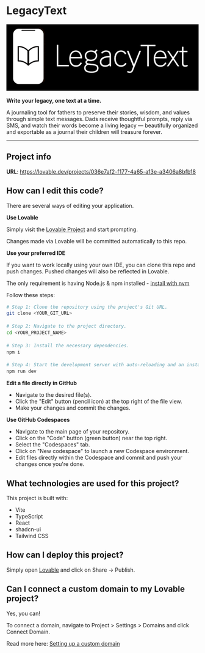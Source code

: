 # LegacyText

![LegacyText Logo](src/assets/legacytext-logo.png)

**Write your legacy, one text at a time.**

A journaling tool for fathers to preserve their stories, wisdom, and values through simple text messages. Dads receive thoughtful prompts, reply via SMS, and watch their words become a living legacy — beautifully organized and exportable as a journal their children will treasure forever.

---

## Project info

**URL**: https://lovable.dev/projects/036e7af2-f177-4a65-a13e-a3406a8bfb18

## How can I edit this code?

There are several ways of editing your application.

**Use Lovable**

Simply visit the [Lovable Project](https://lovable.dev/projects/036e7af2-f177-4a65-a13e-a3406a8bfb18) and start prompting.

Changes made via Lovable will be committed automatically to this repo.

**Use your preferred IDE**

If you want to work locally using your own IDE, you can clone this repo and push changes. Pushed changes will also be reflected in Lovable.

The only requirement is having Node.js & npm installed - [install with nvm](https://github.com/nvm-sh/nvm#installing-and-updating)

Follow these steps:

```sh
# Step 1: Clone the repository using the project's Git URL.
git clone <YOUR_GIT_URL>

# Step 2: Navigate to the project directory.
cd <YOUR_PROJECT_NAME>

# Step 3: Install the necessary dependencies.
npm i

# Step 4: Start the development server with auto-reloading and an instant preview.
npm run dev
```

**Edit a file directly in GitHub**

- Navigate to the desired file(s).
- Click the "Edit" button (pencil icon) at the top right of the file view.
- Make your changes and commit the changes.

**Use GitHub Codespaces**

- Navigate to the main page of your repository.
- Click on the "Code" button (green button) near the top right.
- Select the "Codespaces" tab.
- Click on "New codespace" to launch a new Codespace environment.
- Edit files directly within the Codespace and commit and push your changes once you're done.

## What technologies are used for this project?

This project is built with:

- Vite
- TypeScript
- React
- shadcn-ui
- Tailwind CSS

## How can I deploy this project?

Simply open [Lovable](https://lovable.dev/projects/036e7af2-f177-4a65-a13e-a3406a8bfb18) and click on Share -> Publish.

## Can I connect a custom domain to my Lovable project?

Yes, you can!

To connect a domain, navigate to Project > Settings > Domains and click Connect Domain.

Read more here: [Setting up a custom domain](https://docs.lovable.dev/tips-tricks/custom-domain#step-by-step-guide)
